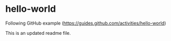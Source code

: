 # hello-world
Following GitHub example (https://guides.github.com/activities/hello-world)

This is an updated readme file.
